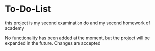 # To-Do-List
this project is my second examination do and my second homework of academy

No functionality has been added at the moment, but the project will be expanded in the future. Changes are accepted
